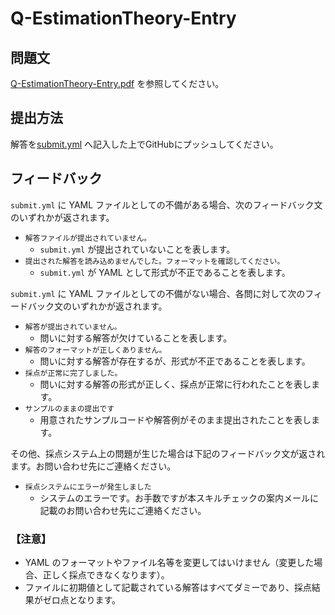 # Q-EstimationTheory-Entry


## 問題文
[Q-EstimationTheory-Entry.pdf](Q-EstimationTheory-Entry.pdf) を参照してください。


## 提出方法
解答を[submit.yml](submit.yml) へ記入した上でGitHubにプッシュしてください。


## フィードバック

`submit.yml` に YAML ファイルとしての不備がある場合、次のフィードバック文のいずれかが返されます。

- `解答ファイルが提出されていません。`
    - `submit.yml` が提出されていないことを表します。
- `提出された解答を読み込めませんでした。フォーマットを確認してください。`
    - `submit.yml` が YAML として形式が不正であることを表します。

`submit.yml` に YAML ファイルとしての不備がない場合、各問に対して次のフィードバック文のいずれかが返されます。

- `解答が提出されていません。`
    - 問いに対する解答が欠けていることを表します。
- `解答のフォーマットが正しくありません。`
    - 問いに対する解答が存在するが、形式が不正であることを表します。
- `採点が正常に完了しました。`
    - 問いに対する解答の形式が正しく、採点が正常に行われたことを表します。
- `サンプルのままの提出です`
    - 用意されたサンプルコードや解答例がそのまま提出されたことを表します。

その他、採点システム上の問題が生じた場合は下記のフィードバック文が返されます。お問い合わせ先にご連絡ください。

- `採点システムにエラーが発生しました`
  - システムのエラーです。お手数ですが本スキルチェックの案内メールに記載のお問い合わせ先にご連絡ください。

### 【注意】

- YAML のフォーマットやファイル名等を変更してはいけません（変更した場合、正しく採点できなくなります）。
- ファイルに初期値として記載されている解答はすべてダミーであり、採点結果がゼロ点となります。
